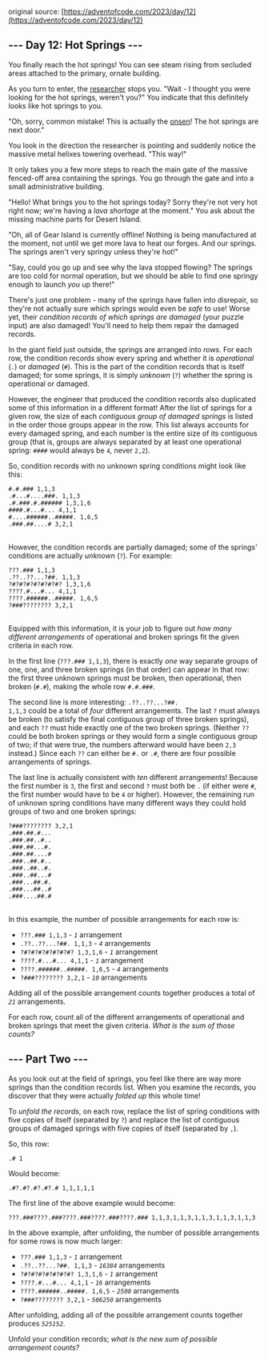original source: [https://adventofcode.com/2023/day/12](https://adventofcode.com/2023/day/12)
## --- Day 12: Hot Springs ---
You finally reach the hot springs! You can see steam rising from secluded areas attached to the primary, ornate building.

As you turn to enter, the [researcher](11) stops you. "Wait - I thought you were looking for the hot springs, weren't you?" You indicate that this definitely looks like hot springs to you.

"Oh, sorry, common mistake! This is actually the [onsen](https://en.wikipedia.org/wiki/Onsen)! The hot springs are next door."

You look in the direction the researcher is pointing and suddenly notice the massive metal helixes towering overhead. "This way!"

It only takes you a few more steps to reach the main gate of the massive fenced-off area containing the springs. You go through the gate and into a small administrative building.

"Hello! What brings you to the hot springs today? Sorry they're not very hot right now; we're having a <em>lava shortage</em> at the moment." You ask about the missing machine parts for Desert Island.

"Oh, all of Gear Island is currently offline! Nothing is being manufactured at the moment, not until we get more lava to heat our forges. And our springs. The springs aren't very springy unless they're hot!"

"Say, could you go up and see why the lava stopped flowing? The springs are too cold for normal operation, but we should be able to find one springy enough to launch <em>you</em> up there!"

There's just one problem - many of the springs have fallen into disrepair, so they're not actually sure which springs would even be <em>safe</em> to use! Worse yet, their <em>condition records of which springs are damaged</em> (your puzzle input) are also damaged! You'll need to help them repair the damaged records.

In the giant field just outside, the springs are arranged into <em>rows</em>. For each row, the condition records show every spring and whether it is <em>operational</em> (<code>.</code>) or <em>damaged</em> (<code>#</code>). This is the part of the condition records that is itself damaged; for some springs, it is simply <em>unknown</em> (<code>?</code>) whether the spring is operational or damaged.

However, the engineer that produced the condition records also duplicated some of this information in a different format! After the list of springs for a given row, the size of each <em>contiguous group of damaged springs</em> is listed in the order those groups appear in the row. This list always accounts for every damaged spring, and each number is the entire size of its contiguous group (that is, groups are always separated by at least one operational spring: <code>####</code> would always be <code>4</code>, never <code>2,2</code>).

So, condition records with no unknown spring conditions might look like this:

<pre>
<code>#.#.### 1,1,3
.#...#....###. 1,1,3
.#.###.#.###### 1,3,1,6
####.#...#... 4,1,1
#....######..#####. 1,6,5
.###.##....# 3,2,1
</code>
</pre>

However, the condition records are partially damaged; some of the springs' conditions are actually <em>unknown</em> (<code>?</code>). For example:

<pre>
<code>???.### 1,1,3
.??..??...?##. 1,1,3
?#?#?#?#?#?#?#? 1,3,1,6
????.#...#... 4,1,1
????.######..#####. 1,6,5
?###???????? 3,2,1
</code>
</pre>

Equipped with this information, it is your job to figure out <em>how many different arrangements</em> of operational and broken springs fit the given criteria in each row.

In the first line (<code>???.### 1,1,3</code>), there is exactly <em>one</em> way separate groups of one, one, and three broken springs (in that order) can appear in that row: the first three unknown springs must be broken, then operational, then broken (<code>#.#</code>), making the whole row <code>#.#.###</code>.

The second line is more interesting: <code>.??..??...?##. 1,1,3</code> could be a total of <em>four</em> different arrangements. The last <code>?</code> must always be broken (to satisfy the final contiguous group of three broken springs), and each <code>??</code> must hide exactly one of the two broken springs. (Neither <code>??</code> could be both broken springs or they would form a single contiguous group of two; if that were true, the numbers afterward would have been <code>2,3</code> instead.) Since each <code>??</code> can either be <code>#.</code> or <code>.#</code>, there are four possible arrangements of springs.

The last line is actually consistent with <em>ten</em> different arrangements! Because the first number is <code>3</code>, the first and second <code>?</code> must both be <code>.</code> (if either were <code>#</code>, the first number would have to be <code>4</code> or higher). However, the remaining run of unknown spring conditions have many different ways they could hold groups of two and one broken springs:

<pre>
<code>?###???????? 3,2,1
.###.##.#...
.###.##..#..
.###.##...#.
.###.##....#
.###..##.#..
.###..##..#.
.###..##...#
.###...##.#.
.###...##..#
.###....##.#
</code>
</pre>

In this example, the number of possible arrangements for each row is:


 - <code>???.### 1,1,3</code> - <code><em>1</em></code> arrangement
 - <code>.??..??...?##. 1,1,3</code> - <code><em>4</em></code> arrangements
 - <code>?#?#?#?#?#?#?#? 1,3,1,6</code> - <code><em>1</em></code> arrangement
 - <code>????.#...#... 4,1,1</code> - <code><em>1</em></code> arrangement
 - <code>????.######..#####. 1,6,5</code> - <code><em>4</em></code> arrangements
 - <code>?###???????? 3,2,1</code> - <code><em>10</em></code> arrangements

Adding all of the possible arrangement counts together produces a total of <code><em>21</em></code> arrangements.

For each row, count all of the different arrangements of operational and broken springs that meet the given criteria. <em>What is the sum of those counts?</em>


## --- Part Two ---
As you look out at the field of springs, you feel like there are way more springs than the condition records list. When you examine the records, you discover that they were actually <em>folded up</em> this whole time!

To <em>unfold the records</em>, on each row, replace the list of spring conditions with five copies of itself (separated by <code>?</code>) and replace the list of contiguous groups of damaged springs with five copies of itself (separated by <code>,</code>).

So, this row:

<pre>
<code>.# 1</code>
</pre>

Would become:

<pre>
<code>.#?.#?.#?.#?.# 1,1,1,1,1</code>
</pre>

The first line of the above example would become:

<pre>
<code>???.###????.###????.###????.###????.### 1,1,3,1,1,3,1,1,3,1,1,3,1,1,3</code>
</pre>

In the above example, after unfolding, the number of possible arrangements for some rows is now much larger:


 - <code>???.### 1,1,3</code> - <code><em>1</em></code> arrangement
 - <code>.??..??...?##. 1,1,3</code> - <code><em>16384</em></code> arrangements
 - <code>?#?#?#?#?#?#?#? 1,3,1,6</code> - <code><em>1</em></code> arrangement
 - <code>????.#...#... 4,1,1</code> - <code><em>16</em></code> arrangements
 - <code>????.######..#####. 1,6,5</code> - <code><em>2500</em></code> arrangements
 - <code>?###???????? 3,2,1</code> - <code><em>506250</em></code> arrangements

After unfolding, adding all of the possible arrangement counts together produces <code><em>525152</em></code>.

Unfold your condition records; <em>what is the new sum of possible arrangement counts?</em>


